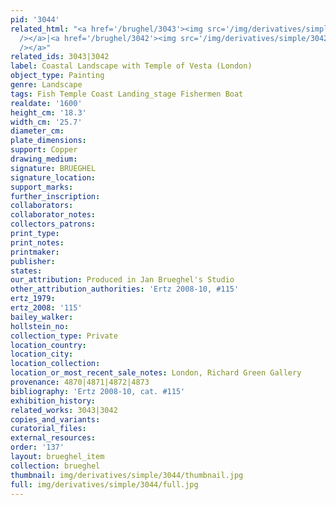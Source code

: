 ```yaml
---
pid: '3044'
related_html: "<a href='/brughel/3043'><img src='/img/derivatives/simple/3043/thumbnail.jpg'
  /></a>|<a href='/brughel/3042'><img src='/img/derivatives/simple/3042/thumbnail.jpg'
  /></a>"
related_ids: 3043|3042
label: Coastal Landscape with Temple of Vesta (London)
object_type: Painting
genre: Landscape
tags: Fish Temple Coast Landing_stage Fishermen Boat
realdate: '1600'
height_cm: '18.3'
width_cm: '25.7'
diameter_cm: 
plate_dimensions: 
support: Copper
drawing_medium: 
signature: BRUEGHEL
signature_location: 
support_marks: 
further_inscription: 
collaborators: 
collaborator_notes: 
collectors_patrons: 
print_type: 
print_notes: 
printmaker: 
publisher: 
states: 
our_attribution: Produced in Jan Brueghel's Studio
other_attribution_authorities: 'Ertz 2008-10, #115'
ertz_1979: 
ertz_2008: '115'
bailey_walker: 
hollstein_no: 
collection_type: Private
location_country: 
location_city: 
location_collection: 
location_or_most_recent_sale_notes: London, Richard Green Gallery
provenance: 4870|4871|4872|4873
bibliography: 'Ertz 2008-10, cat. #115'
exhibition_history: 
related_works: 3043|3042
copies_and_variants: 
curatorial_files: 
external_resources: 
order: '137'
layout: brueghel_item
collection: brueghel
thumbnail: img/derivatives/simple/3044/thumbnail.jpg
full: img/derivatives/simple/3044/full.jpg
---
```

